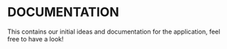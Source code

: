 # DOCUMENTATION

This contains our initial ideas and documentation for the application, feel free to have a look!
